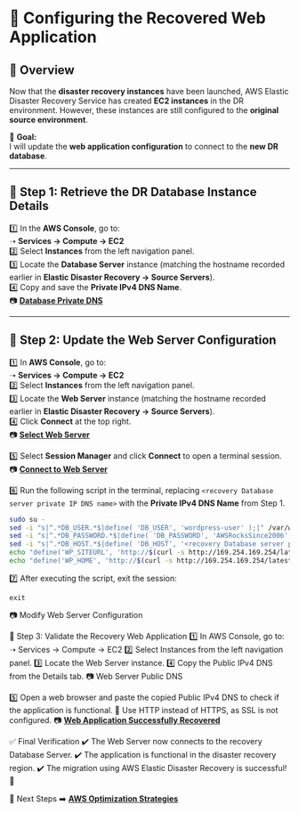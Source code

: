# **🔹 Configuring the Recovered Web Application**

## **📌 Overview**
Now that the **disaster recovery instances** have been launched, AWS Elastic Disaster Recovery Service has created **EC2 instances** in the DR environment. However, these instances are still configured to the **original source environment**.

🔹 **Goal:**  
I will update the **web application configuration** to connect to the **new DR database**.

---

## **📍 Step 1: Retrieve the DR Database Instance Details**
1️⃣ In the **AWS Console**, go to:  
   ➝ **Services → Compute → EC2**  
2️⃣ Select **Instances** from the left navigation panel.  
3️⃣ Locate the **Database Server** instance (matching the hostname recorded earlier in **Elastic Disaster Recovery → Source Servers**).  
4️⃣ Copy and save the **Private IPv4 DNS Name**.  
📷 **[Database Private DNS](images/db-ipaddr.png)**  

---

## **📍 Step 2: Update the Web Server Configuration**
1️⃣ In **AWS Console**, go to:  
   ➝ **Services → Compute → EC2**  
2️⃣ Select **Instances** from the left navigation panel.  
3️⃣ Locate the **Web Server** instance (matching the hostname recorded earlier in **Elastic Disaster Recovery → Source Servers**).  
4️⃣ Click **Connect** at the top right.  
📷 **[Select Web Server](images/select-dr-ws2.png)**  

5️⃣ Select **Session Manager** and click **Connect** to open a terminal session.  
📷 **[Connect to Web Server](images/select-ssm.png)**  

6️⃣ Run the following script in the terminal, replacing `<recovery Database server private IP DNS name>` with the **Private IPv4 DNS Name** from Step 1.  
```bash
sudo su -
sed -i "s|^.*DB_USER.*$|define( 'DB_USER', 'wordpress-user' );|" /var/www/html/wp-config.php
sed -i "s|^.*DB_PASSWORD.*$|define( 'DB_PASSWORD', 'AWSRocksSince2006' );|" /var/www/html/wp-config.php
sed -i "s|^.*DB_HOST.*$|define( 'DB_HOST', '<recovery Database server private IP DNS name>' );|" /var/www/html/wp-config.php
echo "define('WP_SITEURL', 'http://$(curl -s http://169.254.169.254/latest/meta-data/public-hostname)');" >> /var/www/html/wp-config.php
echo "define('WP_HOME', 'http://$(curl -s http://169.254.169.254/latest/meta-data/public-hostname)');" >> /var/www/html/wp-config.php
```
7️⃣ After executing the script, exit the session:
```
exit
```
📷 Modify Web Server Configuration

📍 Step 3: Validate the Recovery Web Application
1️⃣ In AWS Console, go to:
➝ Services → Compute → EC2
2️⃣ Select Instances from the left navigation panel.
3️⃣ Locate the Web Server instance.
4️⃣ Copy the Public IPv4 DNS from the Details tab.
📷 Web Server Public DNS

5️⃣ Open a web browser and paste the copied Public IPv4 DNS to check if the application is functional.
📌 Use HTTP instead of HTTPS, as SSL is not configured.
📷 **[Web Application Successfully Recovered](images/Public-IPv4-DNS-web-browser.png)**

✅ Final Verification
✔️ The Web Server now connects to the recovery Database Server.
✔️ The application is functional in the disaster recovery region.
✔️ The migration using AWS Elastic Disaster Recovery is successful! 🚀

🎯 Next Steps
➡️ **[AWS Optimization Strategies](../docs/optimization.md)** 
